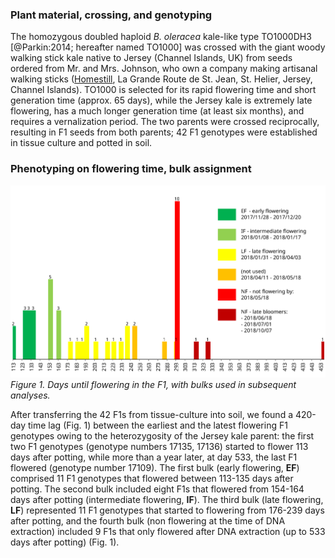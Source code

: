 ### Plant material, crossing, and genotyping

The homozygous doubled haploid _B. oleracea_ kale-like type TO1000DH3 [@Parkin:2014; hereafter named TO1000] was 
crossed with the giant woody walking stick kale native to Jersey (Channel Islands, UK) from seeds ordered from Mr. and 
Mrs. Johnson, who own a company making artisanal walking sticks ([Homestill](http://homestill.co.uk/cabbage.html), La 
Grande Route de St. Jean, St. Helier, Jersey, Channel Islands). TO1000 is selected for its rapid flowering time and 
short generation time (approx. 65 days), while the Jersey kale is extremely late flowering, has a much longer generation 
time (at least six months), and requires a vernalization period. The two parents were crossed reciprocally, resulting in 
F1 seeds from both parents; 42 F1 genotypes were established in tissue culture and potted in soil.

### Phenotyping on flowering time, bulk assignment

![](images/histogram_flowering_time_Brassica_F1.svg)
_Figure 1. Days until flowering in the F1, with bulks used in subsequent analyses._

After transferring the 42 F1s from tissue-culture into soil, we found a 420-day time lag (Fig. 1) between the earliest 
and the latest flowering F1 genotypes owing to the heterozygosity of the Jersey kale parent: the first two F1 genotypes 
(genotype numbers 17135, 17136) started to flower 113 days after potting, while more than a year later, at day 533, the 
last F1 flowered (genotype number 17109). The first bulk (early flowering, **EF**) comprised 11 F1 genotypes that 
flowered between 113-135 days after potting. The second bulk included eight F1s that flowered from 154-164 days after 
potting (intermediate flowering, **IF**). The third bulk (late flowering, **LF**) represented 11 F1 genotypes that 
started to flowering from 176-239 days after potting, and the fourth bulk (non flowering at the time of DNA extraction) 
included 9 F1s that only flowered after DNA extraction (up to 533 days after potting) (Fig. 1).